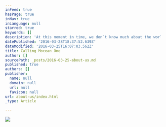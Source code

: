 ```yaml
---
inFeed: true
hasPage: true
inNav: true
inLanguage: null
starred: true
keywords: []
description: 'At this moment in time, we don´t know much about the worlds ocean. We know that a lot of ocean knowledge and insight has been gathered for many years and is gathered right now. But this information is only accessible for about 1% of the worlds population. Many of you in need, cannot access it. Many of you with access, cannot make sense of it because it only represents a fraction of the needed ocean picture. The rest of the information is locked in various, unaccessible places for you. IMAGINE TOMORROW you would have access to all information about the worlds ocean = 70% of Planet Earth… 1. You now better understand climate change implications and its effects on extreme weather events. It empowers you to develop predictive and condition based lifesaving solutions for all of us. 2. You now better understand the geological, meteorological and ecological mechanisms. It empowers you to develop solutions that protect and nurture the marine environment. 3. You now better understand how to optimise energy production in - and resource extraction from the ocean. It empowers you to develop new solutions and markets providing food, materials, energy, medicine, etc. from oceans whilst land based resources are depleting. 4.) All of us now have access to knowledge and insights about 70% of Planet Earth. We are empowered to protect the people, the environment and to develop solutions that provide needed resources. This is for us, our children and future generations to come. REALISE TODAY you can be part of making this happen. To all of you Earthlings ... a) collecting ocean data: You now can submit your ocean data collection into a shared ocean data knowledge platform. You are able to in return generate new revenue streams from an increasingly larger audience accessing your data. b) ... currently in need of ocean data: You soon can access the largest ocean data depository via a suite of underwater applications. You are able to outsource data and analysis at a fraction of your current costs. c) ... with a passion for marine geology, - biology, -chemistry, - physics & d) ... with a passion for data science, artificial intelligence, statistical data analytics, software Front end - & Backend development: You now can join forces to solve one of the last mysteries on this planet - Demystifying the worlds ocean and ensuring a sustainable management of its resources for all Earthlings. THE WORLD IS MOVING - WE ARE MOVING - ARE YOU MOVING WITH US? :: Mocean One :: By Earthlings'
datePublished: '2016-03-28T18:37:52.639Z'
dateModified: '2016-03-25T16:07:03.562Z'
title: Calling Mocean One
author: []
sourcePath: _posts/2016-03-25-about-us.md
published: true
authors: []
publisher:
  name: null
  domain: null
  url: null
  favicon: null
url: about-us/index.html
_type: Article

---
```

![](https://the-grid-user-content.s3-us-west-2.amazonaws.com/7b9bbb6a-ef1c-4bf9-a690-4b8e04b06387.jpg)